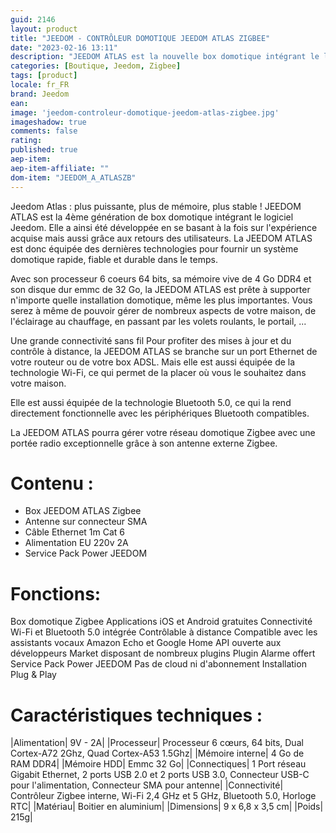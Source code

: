 ```yaml
---
guid: 2146
layout: product 
title: "JEEDOM - CONTRÔLEUR DOMOTIQUE JEEDOM ATLAS ZIGBEE"
date: "2023-02-16 13:11"
description: "JEEDOM ATLAS est la nouvelle box domotique intégrant le logiciel Jeedom. Modèle avec contrôleur Zigbee."
categories: [Boutique, Jeedom, Zigbee]
tags: [product]
locale: fr_FR
brand: Jeedom
ean: 
image: 'jeedom-controleur-domotique-jeedom-atlas-zigbee.jpg'
imageshadow: true
comments: false
rating:  
published: true
aep-item: 
aep-item-affiliate: ""
dom-item: "JEEDOM_A_ATLASZB"
---
```


Jeedom Atlas : plus puissante, plus de mémoire, plus stable !
JEEDOM ATLAS est la 4ème génération de box domotique intégrant le logiciel Jeedom. Elle a ainsi été développée en se basant à la fois sur l'expérience acquise mais aussi grâce aux retours des utilisateurs. La JEEDOM ATLAS est donc équipée des dernières technologies pour fournir un système domotique rapide, fiable et durable dans le temps.

Avec son processeur 6 coeurs 64 bits, sa mémoire vive de 4 Go DDR4 et son disque dur emmc de 32 Go, la JEEDOM ATLAS est prête à supporter n'importe quelle installation domotique, même les plus importantes. Vous serez à même de pouvoir gérer de nombreux aspects de votre maison, de l'éclairage au chauffage, en passant par les volets roulants, le portail, ...

Une grande connectivité sans fil
Pour profiter des mises à jour et du contrôle à distance, la JEEDOM ATLAS se branche sur un port Ethernet de votre routeur ou de votre box ADSL. Mais elle est aussi équipée de la technologie Wi-Fi, ce qui permet de la placer où vous le souhaitez dans votre maison.

Elle est aussi équipée de la technologie Bluetooth 5.0, ce qui la rend directement fonctionnelle avec les périphériques Bluetooth compatibles.

La JEEDOM ATLAS pourra gérer votre réseau domotique Zigbee avec une portée radio exceptionnelle grâce à son antenne externe Zigbee.

# Contenu : 
- Box JEEDOM ATLAS Zigbee
- Antenne sur connecteur SMA
- Câble Ethernet 1m Cat 6
- Alimentation EU 220v 2A
- Service Pack Power JEEDOM

# Fonctions:

Box domotique Zigbee
Applications iOS et Android gratuites
Connectivité Wi-Fi et Bluetooth 5.0 intégrée
Contrôlable à distance
Compatible avec les assistants vocaux Amazon Echo et Google Home
API ouverte aux développeurs
Market disposant de nombreux plugins
Plugin Alarme offert
Service Pack Power JEEDOM
Pas de cloud ni d'abonnement
Installation Plug & Play
 
 
# Caractéristiques techniques :

|Alimentation| 9V - 2A|
|Processeur| Processeur 6 cœurs, 64 bits, Dual Cortex-A72 2Ghz, Quad Cortex-A53 1.5Ghz|
|Mémoire interne| 4 Go de RAM DDR4|
|Mémoire HDD| Emmc 32 Go|
|Connectiques| 1 Port réseau Gigabit Ethernet, 2 ports USB 2.0 et 2 ports USB 3.0, Connecteur USB-C pour l'alimentation, Connecteur SMA pour antenne|
|Connectivité| Contrôleur Zigbee interne, Wi-Fi 2,4 GHz et 5 GHz, Bluetooth 5.0, Horloge RTC|
|Matériau| Boitier en aluminium|
|Dimensions| 9 x 6,8 x 3,5 cm|
|Poids| 215g|
